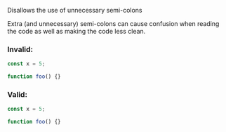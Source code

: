Disallows the use of unnecessary semi-colons

Extra (and unnecessary) semi-colons can cause confusion when reading the code as
well as making the code less clean.

### Invalid:

```typescript
const x = 5;

function foo() {}
```

### Valid:

```typescript
const x = 5;

function foo() {}
```
